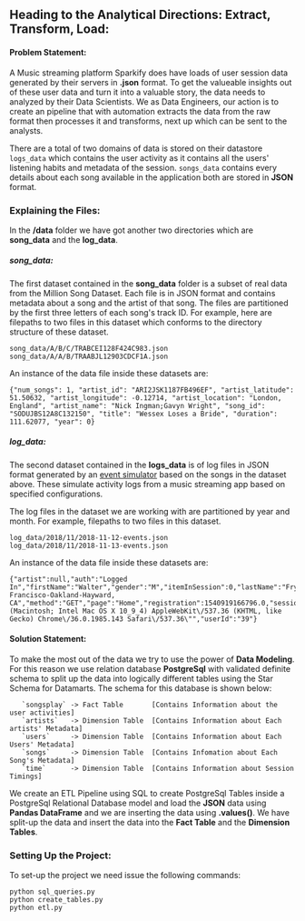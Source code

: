 ## Heading to the Analytical Directions: Extract, Transform, Load:

#### Problem Statement:

A Music streaming platform Sparkify does have loads of user session data generated by their servers in **.json** format. 
To get the valueable insights out of these user data and turn it into a valuable story, the data needs to analyzed by 
their Data Scientists. We as Data Engineers, our action is to create an pipeline that with automation extracts the data 
from the raw format then processes it and transforms, next up which can be sent to the analysts. 

There are a total of two domains of data is stored on their datastore `logs_data` which contains the user activity as it 
contains all the users' listening habits and metadata of the session. `songs_data` contains every details about each song 
available in the application both are stored in **JSON** format. 

### Explaining the Files:

In the **/data** folder we have got another two directories which are **song_data** and the **log_data**. 

##### song_data: 
The first dataset contained in the **song_data** folder is a subset of real data from the Million Song Dataset. Each file is 
in JSON format and contains metadata about a song and the artist of that song. The files are partitioned by the first three 
letters of each song's track ID. For example, here are filepaths to two files in this dataset which conforms to the directory 
structure of these dataset.
```
song_data/A/B/C/TRABCEI128F424C983.json
song_data/A/A/B/TRAABJL12903CDCF1A.json
```
An instance of the data file inside these datasets are: 
```
{"num_songs": 1, "artist_id": "ARI2JSK1187FB496EF", "artist_latitude": 51.50632, "artist_longitude": -0.12714, "artist_location": "London, England", "artist_name": "Nick Ingman;Gavyn Wright", "song_id": "SODUJBS12A8C132150", "title": "Wessex Loses a Bride", "duration": 111.62077, "year": 0}
```

##### log_data:
The second dataset contained in the **logs_data** is of log files in JSON format generated by an [event simulator]('https://github.com/Interana/eventsim') based on the songs in the dataset above. These simulate activity logs from 
a music streaming app based on specified configurations.

The log files in the dataset we are working with are partitioned by year and month. For example, filepaths to two 
files in this dataset.

```
log_data/2018/11/2018-11-12-events.json
log_data/2018/11/2018-11-13-events.json
```
An instance of the data file inside these datasets are:
```
{"artist":null,"auth":"Logged In","firstName":"Walter","gender":"M","itemInSession":0,"lastName":"Frye","length":null,"level":"free","location":"San Francisco-Oakland-Hayward, CA","method":"GET","page":"Home","registration":1540919166796.0,"sessionId":38,"song":null,"status":200,"ts":1541105830796,"userAgent":"\"Mozilla\/5.0 (Macintosh; Intel Mac OS X 10_9_4) AppleWebKit\/537.36 (KHTML, like Gecko) Chrome\/36.0.1985.143 Safari\/537.36\"","userId":"39"}
```

#### Solution Statement:

To make the most out of the data we try to use the power of **Data Modeling**. For this reason we use relation database 
**PostgreSql** with validated definite schema to split up the data into logically different tables using the Star Schema 
for Datamarts. The schema for this database is shown below:

       `songsplay` -> Fact Table       [Contains Information about the user activities]
       `artists`   -> Dimension Table  [Contains Information about Each artists' Metadata]
       `users`     -> Dimension Table  [Contains Information about Each Users' Metadata]
       `songs`     -> Dimension Table  [Contains Infomation about Each Song's Metadata]
       `time`      -> Dimension Table  [Contains Information about Session Timings]

We create an ETL Pipeline using SQL to create PostgreSql Tables inside a PostgreSql Relational Database model and load the
**JSON** data using **Pandas DataFrame** and we are inserting the data using **.values()**. We have split-up the data and 
insert the data into the **Fact Table** and the **Dimension Tables**. 

### Setting Up the Project:

To set-up the project we need issue the following commands:

```
python sql_queries.py
python create_tables.py
python etl.py
```

